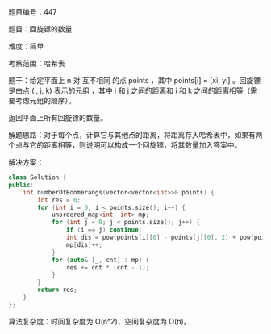 题目编号：447

题目：回旋镖的数量

难度：简单

考察范围：哈希表

题干：给定平面上 n 对 互不相同 的点 points ，其中 points[i] = [xi, yi] 。回旋镖 是由点 (i, j, k) 表示的元组 ，其中 i 和 j 之间的距离和 i 和 k 之间的距离相等（需要考虑元组的顺序）。

返回平面上所有回旋镖的数量。

解题思路：对于每个点，计算它与其他点的距离，将距离存入哈希表中，如果有两个点与它的距离相等，则说明可以构成一个回旋镖，将其数量加入答案中。

解决方案：

```cpp
class Solution {
public:
    int numberOfBoomerangs(vector<vector<int>>& points) {
        int res = 0;
        for (int i = 0; i < points.size(); i++) {
            unordered_map<int, int> mp;
            for (int j = 0; j < points.size(); j++) {
                if (i == j) continue;
                int dis = pow(points[i][0] - points[j][0], 2) + pow(points[i][1] - points[j][1], 2);
                mp[dis]++;
            }
            for (auto& [_, cnt] : mp) {
                res += cnt * (cnt - 1);
            }
        }
        return res;
    }
};
```

算法复杂度：时间复杂度为 O(n^2)，空间复杂度为 O(n)。